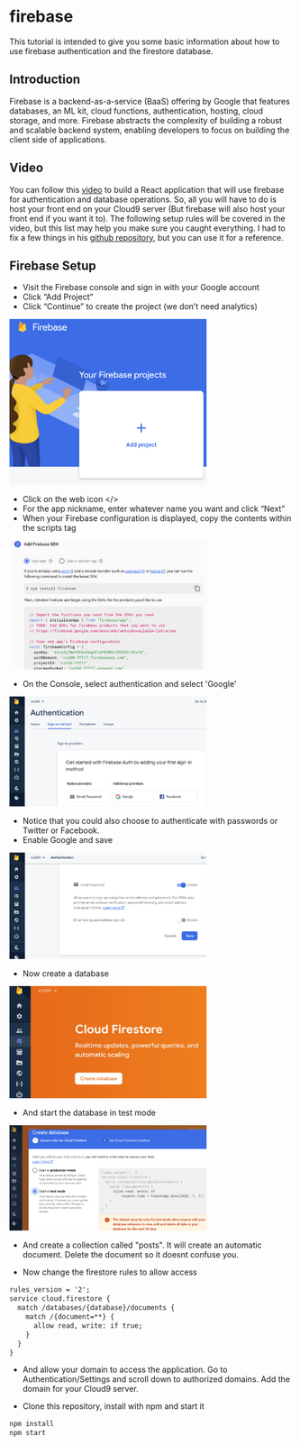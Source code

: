 # firebase
This tutorial is intended to give you some basic information about how to use firebase authentication and the firestore database.
## Introduction
Firebase is a backend-as-a-service (BaaS) offering by Google that features databases, an ML kit, cloud functions, authentication, hosting, cloud storage, and more. Firebase abstracts the complexity of building a robust and scalable backend system, enabling developers to focus on building the client side of applications.
## Video
You can follow this [video](https://youtu.be/zL0dKETbCNE) to build a React application that will use firebase for authentication and database operations.  So, all you will have to do is host your front end on your Cloud9 server (But firebase will also host your front end if you want it to).  The following setup rules will be covered in the video, but this list may help you make sure you caught everything.  I had to fix a few things in his [github repository](https://github.com/machadop1407/react-firebase-blog-website.git), but you can use it for a reference.


## Firebase Setup

* Visit the Firebase console and sign in with your Google account
* Click “Add Project”
* Click “Continue” to create the project (we don’t need analytics)

<img src="images/add.png" width="350">

* Click on the web icon </>
* For the app nickname, enter whatever name you want and click “Next”
* When your Firebase configuration is displayed, copy the contents within the scripts tag

<img src="images/config.png" width="350">

* On the Console, select authentication and select 'Google'

<img src="images/auth.png" width="350">

* Notice that you could also choose to authenticate with passwords or Twitter or Facebook.
* Enable Google and save

<img src="images/auth1.png" width="350">

* Now create a database

<img src="images/database.png" width="350">

* And start the database in test mode

<img src="images/testmode.png" width="350">

* And create a collection called "posts".  It will create an automatic document.  Delete the document so it doesnt confuse you.

* Now change the firestore rules to allow access
```
rules_version = '2';
service cloud.firestore {
  match /databases/{database}/documents {
    match /{document=**} {
      allow read, write: if true;
    }
  }
}
```
* And allow your domain to access the application.  Go to Authentication/Settings and scroll down to authorized domains.  Add the domain for your Cloud9 server.

* Clone this repository, install with npm and start it
```
npm install
npm start
```
